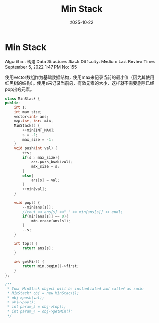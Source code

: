 ﻿---
layout: post
title: "Min Stack"
date: 2025-10-22
categories: leetcode
tags: [leetcode, algorithm]
---
# Min Stack

Algorithm: 构造
Data Structure: Stack
Difficulty: Medium
Last Review Time: September 5, 2022 1:47 PM
No: 155

使用vector数组作为基础数据结构，使用map来记录当前的最小值（因为其使用红黑树的结构）。使用s来记录当前的，有效元素的大小，这样就不需要删除已经pop出的元素。

```cpp
class MinStack {
public:
    int s;
    int max_size;
    vector<int> ans;
    map<int, int> min;
    MinStack() {
        ++min[INT_MAX];
        s = -1;
        max_size = -1;
    }
    void push(int val) {
        ++s;
        if(s > max_size){
            ans.push_back(val);
            max_size = s;
        }
        else{
            ans[s] = val;
        }
        ++min[val];
    }
    
    void pop() {
        --min[ans[s]];
        //cout << ans[s] <<" " << min[ans[s]] << endl;
        if(min[ans[s]] == 0){
            min.erase(ans[s]);
        }
        --s;
    }
    
    int top() {
        return ans[s];
    }
    
    int getMin() {
        return min.begin()->first;
    }
};

/**
 * Your MinStack object will be instantiated and called as such:
 * MinStack* obj = new MinStack();
 * obj->push(val);
 * obj->pop();
 * int param_3 = obj->top();
 * int param_4 = obj->getMin();
 */
```
